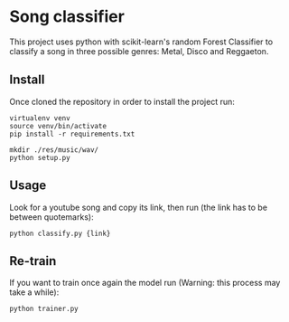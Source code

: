 # Song classifier

This project uses python with scikit-learn's random Forest Classifier to classify a song in three possible genres: Metal, Disco and Reggaeton.

## Install

Once cloned the repository in order to install the project run:

```console
virtualenv venv
source venv/bin/activate
pip install -r requirements.txt

mkdir ./res/music/wav/
python setup.py
```


## Usage

Look for a youtube song and copy its link, then run (the link has to be between quotemarks):

```console
python classify.py {link}
```


## Re-train

If you want to train once again the model run (Warning: this process may take a while):

```console
python trainer.py
```
